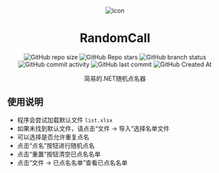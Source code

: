<div align="center">

![icon](https://github.com/user-attachments/assets/43b3bb7e-5dd7-45cf-993c-e968d9051d51)

# RandomCall
![GitHub repo size](https://img.shields.io/github/repo-size/Meltide/RandomCall-NET)
![GitHub Repo stars](https://img.shields.io/github/stars/Meltide/RandomCall-NET?style=flat)
![GitHub branch status](https://img.shields.io/github/checks-status/Meltide/RandomCall-NET/main)
![GitHub commit activity](https://img.shields.io/github/commit-activity/t/Meltide/RandomCall-NET)
![GitHub last commit](https://img.shields.io/github/last-commit/Meltide/RandomCall-NET)
![GitHub Created At](https://img.shields.io/github/created-at/Meltide/RandomCall-NET) 

简易的.NET随机点名器

</div>

## 使用说明
- 程序会尝试加载默认文件 `list.xlsx`
- 如果未找到默认文件，请点击“文件 -> 导入”选择名单文件
- 可以选择是否允许重复点名
- 点击“点名”按钮进行随机点名
- 点击“重置”按钮清空已点名名单
- 点击“文件 -> 已点名名单”查看已点名名单